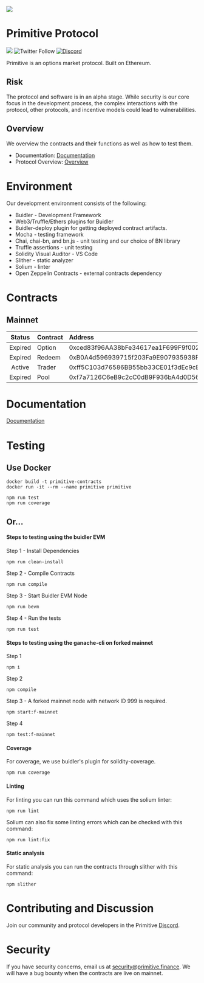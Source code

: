 ![](https://raw.githubusercontent.com/primitivefinance/primitive-frontend/develop/src/icons/primitivebannersvg.svg)

# Primitive Protocol

[![](https://img.shields.io/github/stars/primitivefinance/primitive-v1?style=social)](https://img.shields.io/github/stars/primitivefinance/primitive-contracts?style=social)
![Twitter Follow](https://img.shields.io/twitter/follow/primitivefi?style=social)
[![Discord](https://img.shields.io/discord/168831573876015105.svg?label=&logo=discord&logoColor=ffffff&color=7389D8&labelColor=6A7EC2)](https://discord.gg/rzRwJ4K)

Primitive is an options market protocol. Built on Ethereum.

## Risk

The protocol and software is in an alpha stage. While security is our core focus in the development process, the complex interactions with the protocol, other protocols, and incentive models could lead to vulnerabilities.

## Overview

We overview the contracts and their functions as well as how to test them.

-   Documentation: [Documentation](https://docs.primitive.finance)
-   Protocol Overview: [Overview](https://docs.google.com/document/d/19neM6bFmTCBdxLygQbDDJubwcLcuMIx8x2Fs-llt9sQ/edit?usp=sharing)

# Environment

Our development environment consists of the following:

-   Buidler - Development Framework
-   Web3/Truffle/Ethers plugins for Buidler
-   Buidler-deploy plugin for getting deployed contract artifacts.
-   Mocha - testing framework
-   Chai, chai-bn, and bn.js - unit testing and our choice of BN library
-   Truffle assertions - unit testing
-   Solidity Visual Auditor - VS Code
-   Slither - static analyzer
-   Solium - linter
-   Open Zeppelin Contracts - external contracts dependency

# Contracts

## Mainnet

| Status  | Contract | Address                                    | Link                                                                                 |
| :-----: | :------- | :----------------------------------------- | :----------------------------------------------------------------------------------- |
| Expired | Option   | 0xced83f96AA38bFe34617ea1F699F9f0022548f61 | [Etherscan](https://etherscan.io/address/0xced83f96aa38bfe34617ea1f699f9f0022548f61) |
| Expired | Redeem   | 0xB0A4d596939715f203Fa9E907935938FEdEa715F | [Etherscan](https://etherscan.io/address/0xb0a4d596939715f203fa9e907935938fedea715f) |
| Active  | Trader   | 0xff5C103d76586BB55bb33CE01f3dEc9cEe55617f | [Etherscan](https://etherscan.io/address/0xff5c103d76586bb55bb33ce01f3dec9cee55617f) |
| Expired | Pool     | 0xf7a7126C6eB9c2cC0dB9F936bA4d0D5685662830 | [Etherscan](https://etherscan.io/address/0xf7a7126C6eB9c2cC0dB9F936bA4d0D5685662830) |

# Documentation

[Documentation](https://docs.primitive.finance)

# Testing

## Use Docker

```
docker build -t primitive-contracts
docker run -it --rm --name primitive primitive

npm run test
npm run coverage
```

## Or...

#### Steps to testing using the buidler EVM

Step 1 - Install Dependencies

    npm run clean-install

Step 2 - Compile Contracts

    npm run compile

Step 3 - Start Buidler EVM Node

    npm run bevm

Step 4 - Run the tests

    npm run test

#### Steps to testing using the ganache-cli on forked mainnet

Step 1

    npm i

Step 2

    npm compile

Step 3 - A forked mainnet node with network ID 999 is required.

    npm start:f-mainnet

Step 4

    npm test:f-mainnet

#### Coverage

For coverage, we use buidler's plugin for solidity-coverage.

    npm run coverage

#### Linting

For linting you can run this command which uses the solium linter:

    npm run lint

Solium can also fix some linting errors which can be checked with this command:

    npm run lint:fix

#### Static analysis

For static analysis you can run the contracts through slither with this command:

    npm slither

# Contributing and Discussion

Join our community and protocol developers in the Primitive [Discord](https://discord.gg/rzRwJ4K).

# Security

If you have security concerns, email us at [security@primitive.finance](mailto:security@primitive.finance). We will have a bug bounty when the contracts are live on mainnet.
